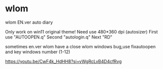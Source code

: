 # wlom
wlom EN.ver auto diary


Only work on win11 original theme!
Need use 480*360 dpi (autosizer)
First use "AUTOOPEN.q"
Second "autologin.q"
Next "RD"

sometimes en.ver wlom have a close wlom windows bug,use fixautoopen and key windows number (1-12)


https://youtu.be/CwF4k_HdHH8?si=vWgRcLvB4D4cfRvg
